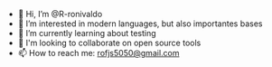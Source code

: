 - 👋 Hi, I’m @R-ronivaldo
- 👀 I’m interested in modern languages, but also importantes bases
- 🌱 I’m currently learning about testing
- 💞️ I'm looking to collaborate on open source tools 
- 📫 How to reach me: rofjs5050@gmail.com

<!---
R-ronivaldo/R-ronivaldo is a ✨ special ✨ repository because its `README.md` (this file) appears on your GitHub profile.
You can click the Preview link to take a look at your changes.
--->
